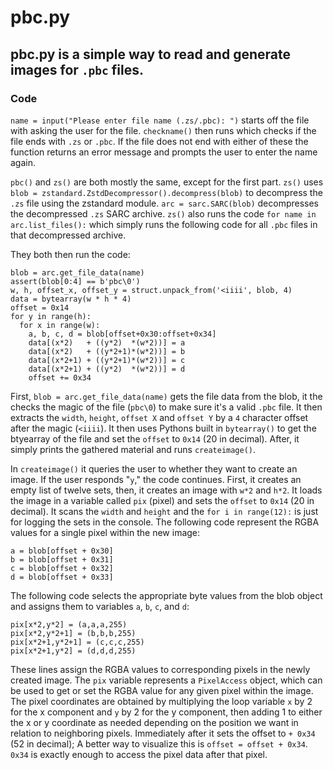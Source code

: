 # pbc.py

## pbc.py is a simple way to read and generate images for `.pbc` files.

### Code

`name = input("Please enter file name (.zs/.pbc): ")` starts off the file with asking the user for the file. `checkname()` then runs which checks if the file ends with `.zs` or `.pbc`. If the file does not end with either of these the function returns an error message and prompts the user to enter the name again.

`pbc()` and `zs()` are both mostly the same, except for the first part. `zs()` uses `blob = zstandard.ZstdDecompressor().decompress(blob)` to decompress the `.zs` file using the zstandard module. `arc = sarc.SARC(blob)` decompresses the decompressed `.zs` SARC archive. `zs()` also runs the code `for name in arc.list_files():` which simply runs the following code for all `.pbc` files in that decompressed archive.

They both then run the code:

```
blob = arc.get_file_data(name)
assert(blob[0:4] == b'pbc\0')
w, h, offset_x, offset_y = struct.unpack_from('<iiii', blob, 4)
data = bytearray(w * h * 4)
offset = 0x14
for y in range(h):
  for x in range(w):
    a, b, c, d = blob[offset+0x30:offset+0x34]
    data[(x*2)   + ((y*2)  *(w*2))] = a
    data[(x*2)   + ((y*2+1)*(w*2))] = b
    data[(x*2+1) + ((y*2+1)*(w*2))] = c
    data[(x*2+1) + ((y*2)  *(w*2))] = d
    offset += 0x34
```

First, `blob = arc.get_file_data(name)` gets the file data from the blob, it the checks the magic of the file (`pbc\0`) to make sure it's a valid `.pbc` file. It then extracts the `width`, `height`, `offset X` and `offset Y` by a `4` character offset after the magic (`<iiii`). It then uses Pythons built in `bytearray()` to get the btyearray of the file and set the `offset` to `0x14` (20 in decimal). After, it simply prints the gathered material and runs `createimage()`.

In `createimage()` it queries the user to whether they want to create an image. If the user responds "`y`," the code continues. First, it creates an empty list of twelve sets, then, it creates an image with `w*2` and `h*2`. It loads the image in a variable called `pix` (pixel) and sets the `offset` to `0x14` (20 in decimal). It scans the `width` and `height` and the `for i in range(12):` is just for logging the sets in the console. The following code represent the RGBA values for a single pixel within the new image:

```
a = blob[offset + 0x30]
b = blob[offset + 0x31]
c = blob[offset + 0x32]
d = blob[offset + 0x33]
```

The following code selects the appropriate byte values from the blob object and assigns them to variables `a`, `b`, `c`, and `d`:

```
pix[x*2,y*2] = (a,a,a,255)
pix[x*2,y*2+1] = (b,b,b,255)
pix[x*2+1,y*2+1] = (c,c,c,255)
pix[x*2+1,y*2] = (d,d,d,255)
```

These lines assign the RGBA values to corresponding pixels in the newly created image. The `pix` variable represents a `PixelAccess` object, which can be used to get or set the RGBA value for any given pixel within the image. The pixel coordinates are obtained by multiplying the loop variable `x` by 2 for the x component and `y` by 2 for the y component, then adding 1 to either the x or y coordinate as needed depending on the position we want in relation to neighboring pixels. Immediately after it sets the offset to `+ 0x34` (52 in decimal); A better way to visualize this is `offset = offset + 0x34`. `0x34` is exactly enough to access the pixel data after that pixel.
